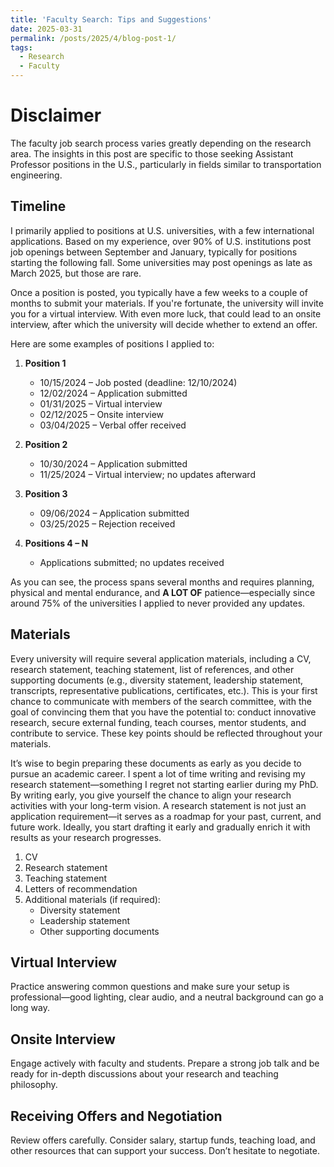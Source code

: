 ```yaml
---
title: 'Faculty Search: Tips and Suggestions'
date: 2025-03-31
permalink: /posts/2025/4/blog-post-1/
tags:
  - Research
  - Faculty
---
```


# Disclaimer

The faculty job search process varies greatly depending on the research area. The insights in this post are specific to those seeking Assistant Professor positions in the U.S., particularly in fields similar to transportation engineering.

## Timeline

I primarily applied to positions at U.S. universities, with a few international applications. Based on my experience, over 90% of U.S. institutions post job openings between September and January, typically for positions starting the following fall. Some universities may post openings as late as March 2025, but those are rare.

Once a position is posted, you typically have a few weeks to a couple of months to submit your materials. If you're fortunate, the university will invite you for a virtual interview. With even more luck, that could lead to an onsite interview, after which the university will decide whether to extend an offer.

Here are some examples of positions I applied to:

1. **Position 1**
   * 10/15/2024 – Job posted (deadline: 12/10/2024)
   * 12/02/2024 – Application submitted
   * 01/31/2025 – Virtual interview
   * 02/12/2025 – Onsite interview
   * 03/04/2025 – Verbal offer received

2. **Position 2**
   * 10/30/2024 – Application submitted
   * 11/25/2024 – Virtual interview; no updates afterward

3. **Position 3**
   * 09/06/2024 – Application submitted
   * 03/25/2025 – Rejection received

4. **Positions 4 – N**
   * Applications submitted; no updates received

As you can see, the process spans several months and requires planning, physical and mental endurance, and **A LOT OF** patience—especially since around 75% of the universities I applied to never provided any updates. 

## Materials

Every university will require several application materials, including a CV, research statement, teaching statement, list of references, and other supporting documents (e.g., diversity statement, leadership statement, transcripts, representative publications, certificates, etc.). This is your first chance to communicate with members of the search committee, with the goal of convincing them that you have the potential to: conduct innovative research, secure external funding, teach courses, mentor students, and contribute to service. These key points should be reflected throughout your materials.

It’s wise to begin preparing these documents as early as you decide to pursue an academic career. I spent a lot of time writing and revising my research statement—something I regret not starting earlier during my PhD. By writing early, you give yourself the chance to align your research activities with your long-term vision. A research statement is not just an application requirement—it serves as a roadmap for your past, current, and future work. Ideally, you start drafting it early and gradually enrich it with results as your research progresses.

1. CV
2. Research statement
3. Teaching statement
4. Letters of recommendation
5. Additional materials (if required):
   * Diversity statement
   * Leadership statement
   * Other supporting documents

## Virtual Interview

Practice answering common questions and make sure your setup is professional—good lighting, clear audio, and a neutral background can go a long way.

## Onsite Interview

Engage actively with faculty and students. Prepare a strong job talk and be ready for in-depth discussions about your research and teaching philosophy.

## Receiving Offers and Negotiation

Review offers carefully. Consider salary, startup funds, teaching load, and other resources that can support your success. Don’t hesitate to negotiate.